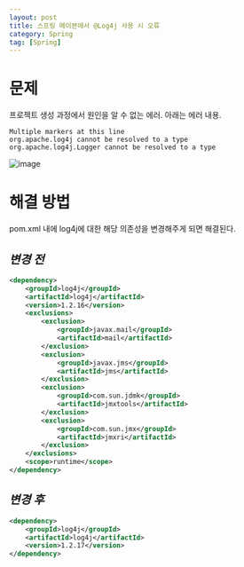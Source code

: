 ```yaml
---
layout: post
title: 스프링 메이븐에서 @Log4j 사용 시 오류
category: Spring
tag: [Spring]
---
```


# 문제

프로젝트 생성 과정에서 원인을 알 수 없는 에러. 아래는 에러 내용.

```
Multiple markers at this line
org.apache.log4j cannot be resolved to a type
org.apache.log4j.Logger cannot be resolved to a type
```

![image](https://user-images.githubusercontent.com/45007556/91044098-b31c4280-e64f-11ea-9d85-4c4c7366a3a9.png)

# 해결 방법

pom.xml 내에 log4j에 대한 해당 의존성을 변경해주게 되면 해결된다.

## **_변경 전_**

```xml
<dependency>
	<groupId>log4j</groupId>
	<artifactId>log4j</artifactId>
	<version>1.2.16</version>
	<exclusions>
		<exclusion>
			<groupId>javax.mail</groupId>
			<artifactId>mail</artifactId>
		</exclusion>
		<exclusion>
			<groupId>javax.jms</groupId>
			<artifactId>jms</artifactId>
		</exclusion>
		<exclusion>
			<groupId>com.sun.jdmk</groupId>
			<artifactId>jmxtools</artifactId>
		</exclusion>
		<exclusion>
			<groupId>com.sun.jmx</groupId>
			<artifactId>jmxri</artifactId>
		</exclusion>
	</exclusions>
	<scope>runtime</scope>
</dependency>
```

## _**변경 후**_

```xml
<dependency>
    <groupId>log4j</groupId>
    <artifactId>log4j</artifactId>
    <version>1.2.17</version>
</dependency>
```
